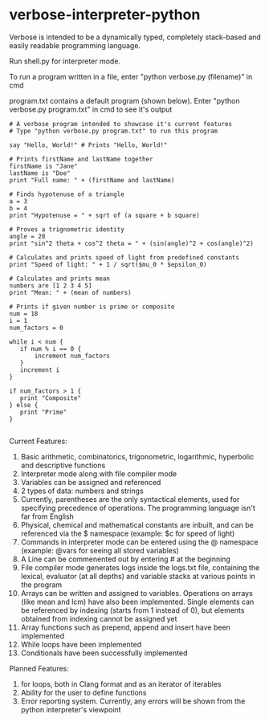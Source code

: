 # verbose-interpreter-python
 
 Verbose is intended to be a dynamically typed, completely stack-based and easily readable programming language.
 
 Run shell.py for interpreter mode.
 
 To run a program written in a file, enter "python verbose.py (filename)" in cmd
 
 program.txt contains a default program (shown below). Enter "python verbose.py program.txt" in cmd to see it's output
 
 ```
# A verbose program intended to showcase it's current features
# Type "python verbose.py program.txt" to run this program

say "Hello, World!" # Prints "Hello, World!"

# Prints firstName and lastName together
firstName is "Jane"
lastName is "Doe"
print "Full name: " + (firstName and lastName)

# Finds hypotenuse of a triangle
a = 3
b = 4
print "Hypotenuse = " + sqrt of (a square + b square)

# Proves a trignometric identity
angle = 20
print "sin^2 theta + cos^2 theta = " + (sin(angle)^2 + cos(angle)^2)

# Calculates and prints speed of light from predefined constants
print "Speed of light: " + 1 / sqrt($mu_0 * $epsilon_0)

# Calculates and prints mean
numbers are [1 2 3 4 5]
print "Mean: " + (mean of numbers)

# Prints if given number is prime or composite
num = 18
i = 1
num_factors = 0

while i < num {
    if num % i == 0 {
        increment num_factors
    }
    increment i
}

if num_factors > 1 {
    print "Composite"
} else {
    print "Prime"
}


 ```

 Current Features:
 1) Basic arithmetic, combinatorics, trigonometric, logarithmic, hyperbolic and descriptive functions
 2) Interpreter mode along with file compiler mode
 3) Variables can be assigned and referenced
 4) 2 types of data: numbers and strings
 5) Currently, parentheses are the only syntactical elements, used for specifying precedence of operations. The programming language isn't far from English
 6) Physical, chemical and mathematical constants are inbuilt, and can be referenced via the $ namespace (example: $c for speed of light)
 7) Commands in interpreter mode can be entered using the @ namespace (example: @vars for seeing all stored variables)
 8) A Line can be commenented out by entering # at the beginning
 9) File compiler mode generates logs inside the logs.txt file, containing the lexical, evaluator (at all depths) and variable stacks at various points in the program
 10) Arrays can be written and assigned to variables. Operations on arrays (like mean and lcm) have also been implemented. Single elements can be referenced by indexing (starts from 1 instead of 0), but elements obtained from indexing cannot be assigned yet
 11) Array functions such as prepend, append and insert have been implemented
 12) While loops have been implemented
 13) Conditionals have been successfully implemented
 
 Planned Features:
 1) for loops, both in Clang format and as an iterator of iterables
 2) Ability for the user to define functions
 3) Error reporting system. Currently, any errors will be shown from the python interpreter's viewpoint
